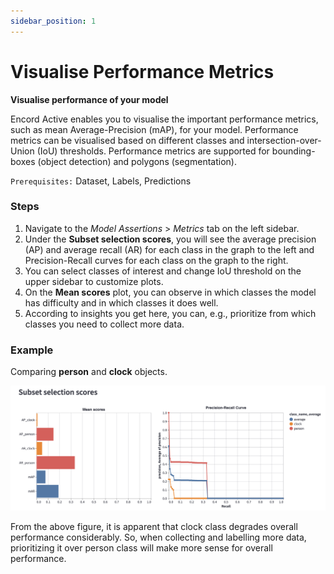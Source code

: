 ```yaml
---
sidebar_position: 1
---
```


# Visualise Performance Metrics

**Visualise performance of your model**

Encord Active enables you to visualise the important performance metrics, such as mean Average-Precision (mAP), for your model.
Performance metrics can be visualised based on different classes and intersection-over-Union (IoU) thresholds.
Performance metrics are supported for bounding-boxes (object detection) and polygons (segmentation).

`Prerequisites:` Dataset, Labels, Predictions

### Steps
1. Navigate to the _Model Assertions_ > _Metrics_ tab on the left sidebar.
2. Under the **Subset selection scores**, you will see the average precision (AP) and average recall (AR) for each class in the graph to the left
and Precision-Recall curves for each class on the graph to the right.
3. You can select classes of interest and change IoU threshold on the upper sidebar to customize plots.
4. On the **Mean scores** plot, you can observe in which classes the model has difficulty and in which classes it does well.
5. According to insights you get here, you can, e.g., prioritize from which classes you need to collect more data.

### Example
Comparing **person** and **clock** objects.

![clock_vs_person_performance](../../images/clock_vs_person_performance.png)

From the above figure, it is apparent that clock class degrades overall performance considerably. So, when collecting and labelling more data, prioritizing it
over person class will make more sense for overall performance.
